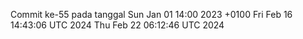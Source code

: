 Commit ke-55 pada tanggal Sun Jan 01 14:00 2023 +0100
Fri Feb 16 14:43:06 UTC 2024
Thu Feb 22 06:12:46 UTC 2024
